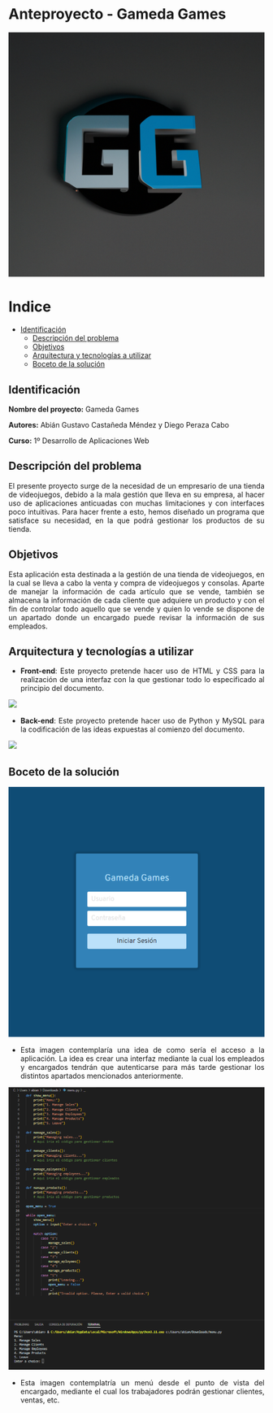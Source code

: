 <div align="justify">

# Anteproyecto - Gameda Games

![](../images/logo.png)
  
# Indice
  
+ [Identificación](#1)
  + [Descripción del problema](#2)
  + [Objetivos](#3)
  + [Arquitectura y tecnologías a utilizar](#4)
  + [Boceto de la solución](#5)

## Identificación <a id="1"></a>

**Nombre del proyecto:** Gameda Games

**Autores:** Abián Gustavo Castañeda Méndez y Diego Peraza Cabo

**Curso:** 1º Desarrollo de Aplicaciones Web

## Descripción del problema <a id="2"></a>

El presente proyecto surge de la necesidad de un empresario de una tienda de videojuegos, debido a la mala gestión que lleva en su empresa, al hacer uso de aplicaciones anticuadas con muchas limitaciones y con interfaces poco intuitivas. Para hacer frente a esto, hemos diseñado un programa que satisface su necesidad, en la que podrá gestionar los productos de su tienda.

## Objetivos <a id="3"></a>

Esta aplicación esta destinada a la gestión de una tienda de videojuegos, en la cual se lleva a cabo la venta y compra de videojuegos y consolas. Aparte de manejar la información de cada artículo que se vende, también se almacena la información de cada cliente que adquiere un producto y con el fin de controlar todo aquello que se vende y quien lo vende
se dispone de un apartado donde un encargado puede revisar la información de sus empleados.

## Arquitectura y tecnologías a utilizar <a id="4"></a>

- **Front-end**: Este proyecto pretende hacer uso de HTML y CSS para la realización de una interfaz con la que gestionar todo lo especificado al principio del documento.

<img src="https://cdn.discordapp.com/attachments/483628718628012043/1087383719473582171/JPG-2.png">

- **Back-end**: Este proyecto pretende hacer uso de Python y MySQL para la codificación de las ideas expuestas al comienzo del documento.

<img src="https://www.learntek.org/blog/wp-content/uploads/2019/06/Mysql-python.png">

## Boceto de la solución <a id="5"></a>

![](../images/boceto_front_end.png)

- Esta imagen contemplaría una idea de como sería el acceso a la aplicación. La idea es crear una interfaz mediante la cual los empleados y encargados tendrán que autenticarse para más tarde gestionar los distintos apartados mencionados anteriormente.

![](../images/boceto_back_end.png)

- Esta imagen contemplatría un menú desde el punto de vista del encargado, mediante el cual los trabajadores podrán gestionar clientes, ventas, etc.

